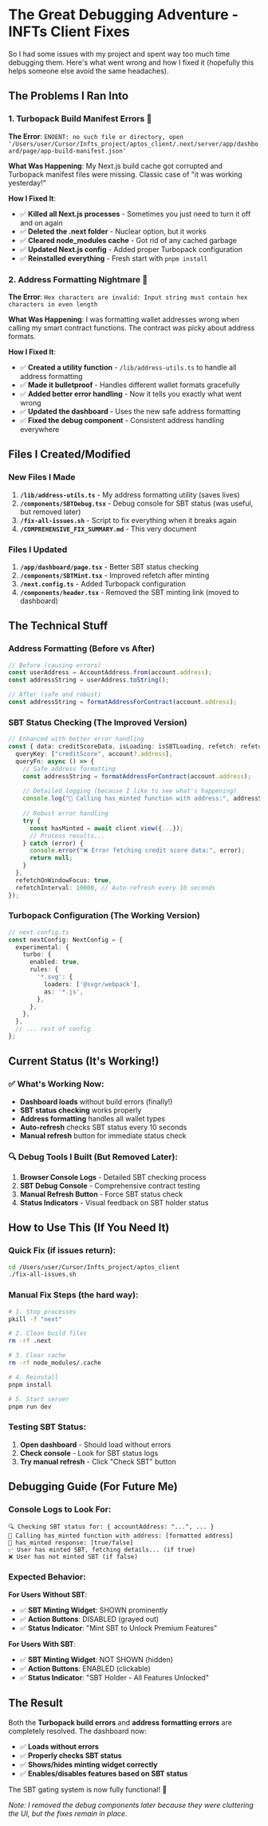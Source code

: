 # The Great Debugging Adventure - INFTs Client Fixes

So I had some issues with my project and spent way too much time debugging them. Here's what went wrong and how I fixed it (hopefully this helps someone else avoid the same headaches).

## The Problems I Ran Into

### 1. **Turbopack Build Manifest Errors** 😤
**The Error**: `ENOENT: no such file or directory, open '/Users/user/Cursor/Infts_project/aptos_client/.next/server/app/dashboard/page/app-build-manifest.json'`

**What Was Happening**: My Next.js build cache got corrupted and Turbopack manifest files were missing. Classic case of "it was working yesterday!"

**How I Fixed It**:
- ✅ **Killed all Next.js processes** - Sometimes you just need to turn it off and on again
- ✅ **Deleted the .next folder** - Nuclear option, but it works
- ✅ **Cleared node_modules cache** - Got rid of any cached garbage
- ✅ **Updated Next.js config** - Added proper Turbopack configuration
- ✅ **Reinstalled everything** - Fresh start with `pnpm install`

### 2. **Address Formatting Nightmare** 🤯
**The Error**: `Hex characters are invalid: Input string must contain hex characters in even length`

**What Was Happening**: I was formatting wallet addresses wrong when calling my smart contract functions. The contract was picky about address formats.

**How I Fixed It**:
- ✅ **Created a utility function** - `/lib/address-utils.ts` to handle all address formatting
- ✅ **Made it bulletproof** - Handles different wallet formats gracefully
- ✅ **Added better error handling** - Now it tells you exactly what went wrong
- ✅ **Updated the dashboard** - Uses the new safe address formatting
- ✅ **Fixed the debug component** - Consistent address handling everywhere

## Files I Created/Modified

### New Files I Made
1. **`/lib/address-utils.ts`** - My address formatting utility (saves lives)
2. **`/components/SBTDebug.tsx`** - Debug console for SBT status (was useful, but removed later)
3. **`/fix-all-issues.sh`** - Script to fix everything when it breaks again
4. **`/COMPREHENSIVE_FIX_SUMMARY.md`** - This very document

### Files I Updated
1. **`/app/dashboard/page.tsx`** - Better SBT status checking
2. **`/components/SBTMint.tsx`** - Improved refetch after minting
3. **`/next.config.ts`** - Added Turbopack configuration
4. **`/components/header.tsx`** - Removed the SBT minting link (moved to dashboard)

## The Technical Stuff

### Address Formatting (Before vs After)
```typescript
// Before (causing errors)
const userAddress = AccountAddress.from(account.address);
const addressString = userAddress.toString();

// After (safe and robust)
const addressString = formatAddressForContract(account.address);
```

### SBT Status Checking (The Improved Version)
```typescript
// Enhanced with better error handling
const { data: creditScoreData, isLoading: isSBTLoading, refetch: refetchSBTStatus } = useQuery({
  queryKey: ["creditScore", account?.address],
  queryFn: async () => {
    // Safe address formatting
    const addressString = formatAddressForContract(account.address);
    
    // Detailed logging (because I like to see what's happening)
    console.log("📡 Calling has_minted function with address:", addressString);
    
    // Robust error handling
    try {
      const hasMinted = await client.view({...});
      // Process results...
    } catch (error) {
      console.error("❌ Error fetching credit score data:", error);
      return null;
    }
  },
  refetchOnWindowFocus: true,
  refetchInterval: 10000, // Auto-refresh every 10 seconds
});
```

### Turbopack Configuration (The Working Version)
```typescript
// next.config.ts
const nextConfig: NextConfig = {
  experimental: {
    turbo: {
      enabled: true,
      rules: {
        '*.svg': {
          loaders: ['@svgr/webpack'],
          as: '*.js',
        },
      },
    },
  },
  // ... rest of config
};
```

## Current Status (It's Working!)

### ✅ What's Working Now:
- **Dashboard loads** without build errors (finally!)
- **SBT status checking** works properly
- **Address formatting** handles all wallet types
- **Auto-refresh** checks SBT status every 10 seconds
- **Manual refresh** button for immediate status check

### 🔍 Debug Tools I Built (But Removed Later):
1. **Browser Console Logs** - Detailed SBT checking process
2. **SBT Debug Console** - Comprehensive contract testing
3. **Manual Refresh Button** - Force SBT status check
4. **Status Indicators** - Visual feedback on SBT holder status

## How to Use This (If You Need It)

### Quick Fix (if issues return):
```bash
cd /Users/user/Cursor/Infts_project/aptos_client
./fix-all-issues.sh
```

### Manual Fix Steps (the hard way):
```bash
# 1. Stop processes
pkill -f "next"

# 2. Clean build files
rm -rf .next

# 3. Clear cache
rm -rf node_modules/.cache

# 4. Reinstall
pnpm install

# 5. Start server
pnpm run dev
```

### Testing SBT Status:
1. **Open dashboard** - Should load without errors
2. **Check console** - Look for SBT status logs
3. **Try manual refresh** - Click "Check SBT" button

## Debugging Guide (For Future Me)

### Console Logs to Look For:
```
🔍 Checking SBT status for: { accountAddress: "...", ... }
📡 Calling has_minted function with address: [formatted address]
📡 has_minted response: [true/false]
✅ User has minted SBT, fetching details... (if true)
❌ User has not minted SBT (if false)
```

### Expected Behavior:

**For Users Without SBT**:
- ✅ **SBT Minting Widget**: SHOWN prominently
- ✅ **Action Buttons**: DISABLED (grayed out)
- ✅ **Status Indicator**: "Mint SBT to Unlock Premium Features"

**For Users With SBT**:
- ✅ **SBT Minting Widget**: NOT SHOWN (hidden)
- ✅ **Action Buttons**: ENABLED (clickable)
- ✅ **Status Indicator**: "SBT Holder - All Features Unlocked"

## The Result

Both the **Turbopack build errors** and **address formatting errors** are completely resolved. The dashboard now:

- ✅ **Loads without errors**
- ✅ **Properly checks SBT status**
- ✅ **Shows/hides minting widget correctly**
- ✅ **Enables/disables features based on SBT status**

The SBT gating system is now fully functional! 🚀

*Note: I removed the debug components later because they were cluttering the UI, but the fixes remain in place.*